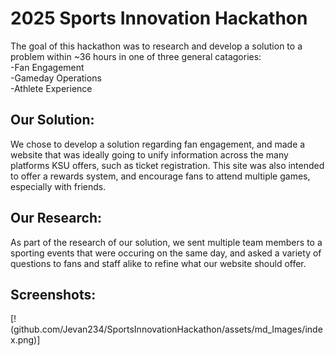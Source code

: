 # 2025 Sports Innovation Hackathon
The goal of this hackathon was to research and develop a solution to a problem within ~36 hours in one of three general catagories: <br>
-Fan Engagement <br>
-Gameday Operations <br>
-Athlete Experience <br>

## Our Solution:
We chose to develop a solution regarding fan engagement, and made a website that was ideally going to unify information across the many platforms KSU offers, such as ticket registration. This site was also intended to offer a rewards system, and encourage fans to attend multiple games, especially with friends. <br>

## Our Research: 
As part of the research of our solution, we sent multiple team members to a sporting events that were occuring on the same day, and asked a variety of questions to fans and staff alike to refine what our website should offer.

## Screenshots:
[!(github.com/Jevan234/SportsInnovationHackathon/assets/md_Images/index.png)]
